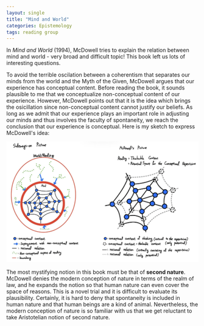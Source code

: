 ```yaml
---
layout: single
title: "Mind and World"
categories: Epistemology
tags: reading group
---
```


In <I>Mind and World</I> (1994), McDowell tries to explain the relation between mind and world - very broad and difficult topic!
This book left us lots of interesting questions.

To avoid the terrible oscilation between a coherentism that separates our minds from the world and the Myth of the Given, McDowell argues that our experience has conceptual content. Before reading the book, it sounds plausible to me that we conceptualize non-conceptual content of our experience. However, McDowell points out that it is the idea which brings the osicillation since non-conceptual content cannot justify our beliefs. As long as we admit that our experience plays an important role in adjusting our minds and thus involves the faculty of spontaneity, we reach the conclusion that our experience is conceptual.
Here is my sketch to express McDowell's idea:

![Sketch on McDowell's view](assets/images/Mind.png/)

The most mystifying notion in this book must be that of <b>second nature</b>. McDowell denies the modern conception of nature in terms of the realm of law, and he expands the notion so that human nature can even cover the space of reasons. This is a novel trial and it is difficult to evaluate its plausibility. Certainly, it is hard to deny that spontaneity is included in human nature and that human beings are a kind of animal. Nevertheless, the modern conception of nature is so familiar with us that we get reluctant to take Aristotelian notion of second nature. 
